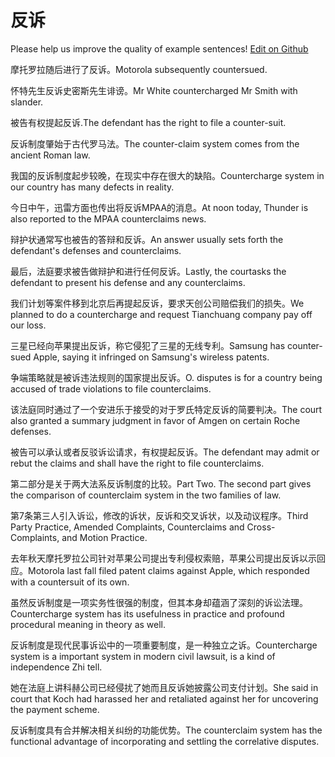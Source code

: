 # 反诉

Please help us improve the quality of example sentences! [Edit on Github](https://github.com/jiyushe/jiyu-example-sentence-source/blob/main/chinese/fansu_1.md)

<p><span class="chinese">摩托罗拉随后进行了反诉。</span><span class="english">Motorola subsequently countersued.</span></p>

<p><span class="chinese">怀特先生反诉史密斯先生诽谤。</span><span class="english">Mr White countercharged Mr Smith with slander.</span></p>

<p><span class="chinese">被告有权提起反诉.</span><span class="english">The defendant has the right to file a counter-suit.</span></p>

<p><span class="chinese">反诉制度肇始于古代罗马法。</span><span class="english">The counter-claim system comes from the ancient Roman law.</span></p>

<p><span class="chinese">我国的反诉制度起步较晚，在现实中存在很大的缺陷。</span><span class="english">Countercharge system in our country has many defects in reality.</span></p>

<p><span class="chinese">今日中午，迅雷方面也传出将反诉MPAA的消息。</span><span class="english">At noon today, Thunder is also reported to the MPAA counterclaims news.</span></p>

<p><span class="chinese">辩护状通常写也被告的答辩和反诉。</span><span class="english">An answer usually sets forth the defendant's defenses and counterclaims.</span></p>

<p><span class="chinese">最后，法庭要求被告做辩护和进行任何反诉。</span><span class="english">Lastly, the courtasks the defendant to present his defense and any counterclaims.</span></p>

<p><span class="chinese">我们计划等案件移到北京后再提起反诉，要求天创公司赔偿我们的损失。</span><span class="english">We planned to do a countercharge and request Tianchuang company pay off our loss.</span></p>

<p><span class="chinese">三星已经向苹果提出反诉，称它侵犯了三星的无线专利。</span><span class="english">Samsung has counter-sued Apple, saying it infringed on Samsung's wireless patents.</span></p>

<p><span class="chinese">争端策略就是被诉违法规则的国家提出反诉。</span><span class="english">O. disputes is for a country being accused of trade violations to file counterclaims.</span></p>

<p><span class="chinese">该法庭同时通过了一个安进乐于接受的对于罗氏特定反诉的简要判决。</span><span class="english">The court also granted a summary judgment in favor of Amgen on certain Roche defenses.</span></p>

<p><span class="chinese">被告可以承认或者反驳诉讼请求，有权提起反诉。</span><span class="english">The defendant may admit or rebut the claims and shall have the right to file counterclaims.</span></p>

<p><span class="chinese">第二部分是关于两大法系反诉制度的比较。</span><span class="english">Part Two. The second part gives the comparison of counterclaim system in the two families of law.</span></p>

<p><span class="chinese">第7条第三人引入诉讼，修改的诉状，反诉和交叉诉状，以及动议程序。</span><span class="english">Third Party Practice, Amended Complaints, Counterclaims and Cross- Complaints, and Motion Practice.</span></p>

<p><span class="chinese">去年秋天摩托罗拉公司针对苹果公司提出专利侵权索赔，苹果公司提出反诉以示回应。</span><span class="english">Motorola last fall filed patent claims against Apple, which responded with a countersuit of its own.</span></p>

<p><span class="chinese">虽然反诉制度是一项实务性很强的制度，但其本身却蕴涵了深刻的诉讼法理。</span><span class="english">Countercharge system has its usefulness in practice and profound procedural meaning in theory as well.</span></p>

<p><span class="chinese">反诉制度是现代民事诉讼中的一项重要制度，是一种独立之诉。</span><span class="english">Countercharge system is a important system in modern civil lawsuit, is a kind of independence Zhi tell.</span></p>

<p><span class="chinese">她在法庭上讲科赫公司已经侵扰了她而且反诉她披露公司支付计划。</span><span class="english">She said in court that Koch had harassed her and retaliated against her for uncovering the payment scheme.</span></p>

<p><span class="chinese">反诉制度具有合并解决相关纠纷的功能优势。</span><span class="english">The counterclaim system has the functional advantage of incorporating and settling the correlative disputes.</span></p>

